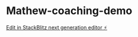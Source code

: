 # Mathew-coaching-demo

[Edit in StackBlitz next generation editor ⚡️](https://stackblitz.com/~/github.com/TonyAi-tech/Mathew-coaching-demo)